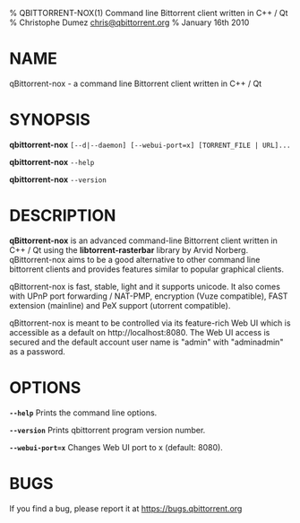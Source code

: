 % QBITTORRENT-NOX(1) Command line Bittorrent client written in C++ / Qt
% Christophe Dumez <chris@qbittorrent.org>
% January 16th 2010

# NAME
qBittorrent-nox - a command line Bittorrent client written in C++ / Qt


# SYNOPSIS
**qbittorrent-nox** `[--d|--daemon] [--webui-port=x] [TORRENT_FILE | URL]...`

**qbittorrent-nox** `--help`

**qbittorrent-nox** `--version`


# DESCRIPTION
**qBittorrent-nox** is an advanced command-line Bittorrent client written in C++ / Qt
using the **libtorrent-rasterbar** library by Arvid Norberg.
qBittorrent-nox aims to be a good alternative to other command line bittorrent
clients and provides features similar to popular graphical clients.

qBittorrent-nox is fast, stable, light and it supports unicode. It also comes with
UPnP port forwarding / NAT-PMP, encryption (Vuze compatible), FAST extension (mainline)
and PeX support (utorrent compatible).

qBittorrent-nox is meant to be controlled via its feature-rich Web UI which is
accessible as a default on http://localhost:8080. The Web UI access is secured and
the default account user name is "admin" with "adminadmin" as a password.


# OPTIONS
**`--help`** Prints the command line options.

**`--version`** Prints qbittorrent program version number.

**`--webui-port=x`** Changes Web UI port to x (default: 8080).


# BUGS
If you find a bug, please report it at https://bugs.qbittorrent.org

